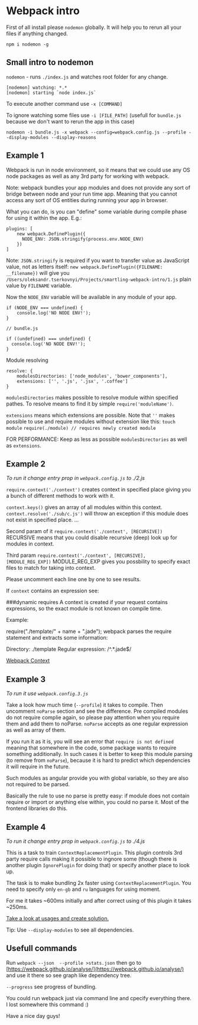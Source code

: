 # Webpack intro

First of all install please `nodemon` globally. It will help you to rerun all your files if anything changed.

`npm i nodemon -g`

## Small intro to nodemon

`nodemon` - runs `./index.js` and watches root folder for any change.

    [nodemon] watching: *.*
    [nodemon] starting `node index.js`

To execute another command use `-x [COMMAND]`

To ignore watching some files use `-i [FILE_PATH]` (usefull for `bundle.js` because we don't want to rerun the app in this case)

`nodemon -i bundle.js -x webpack --config=webpack.config.js --profile --display-modules --display-reasons`

## Example 1

Webpack is run in node environment, so it means that we could use any OS node packages as well as any 3rd party for working with webpack.

Note: webpack bundles your app modules and does not provide any sort of bridge between node and your run time app. Meaning that you cannot access any sort of OS entities during running your app in browser.

What you can do, is you can "define" some variable during compile phase for using it within the app. E.g.:

    plugins: [
        new webpack.DefinePlugin({
          NODE_ENV: JSON.stringify(process.env.NODE_ENV)
        })
    ]

Note: `JSON.stringify` is required if you want to transfer value as JavaScript value, not as letters itself: `new webpack.DefinePlugin({FILENAME: __filename})` will give you `/Users/oleksandr.tserkovnyi/Projects/smartling-webpack-intro/1.js` plain value by `FILENAME` variable.

Now the `NODE_ENV` variable will be available in any module of your app.

    if (NODE_ENV === undefined) {
        console.log('NO NODE ENV!');
    }

    // bundle.js

    if ((undefined) === undefined) {
	  console.log('NO NODE ENV!');
	}

Module resolving

	resolve: {
        modulesDirectories: ['node_modules', 'bower_components'],
        extensions: ['', '.js', '.jsx', '.coffee']
    }

`modulesDirectories` makes possible to resolve module within specified pathes. To resolve means to find it by simple `require('moduleName')`.

`extensions` means which extensions are possible. Note that `''` makes possible to use and require modules without extension like this: `touch module` `require(./module) // requires newly created module`

FOR PERFORMANCE: Keep as less as possible `modulesDirectories` as well as `extensions`.

## Example 2

_To run it change entry prop in `webpack.config.js` to ./2.js_

`require.context('./context')` creates context in specified place giving you a bunch of different methods to work with it.

`context.keys()` gives an array of all modules within this context.
`context.resolve('./sub/c.js')` will throw an exception if this module does not exist in specified place.
...

Second param of it `require.context('./context', [RECURSIVE])` RECURSIVE means that you could disable recursive (deep) look up for modules in context.

Third param `require.context('./context', [RECURSIVE], [MODULE_REG_EXP])` MODULE\_REG\_EXP gives you possbility to specify exact files to match for taking into context.

Please uncomment each line one by one to see results.

If `context` contains an expression see:

###dynamic requires
A context is created if your request contains expressions, so the exact module is not known on compile time.

Example:

require("./template/" + name + ".jade");
webpack parses the require statement and extracts some information:

Directory: ./template
Regular expression: /^.*\.jade$/

[Webpack Context](https://webpack.github.io/docs/context.html)

## Example 3

_To run it use `webpack.config.3.js`_

Take a look how much time (`--profile`) it takes to compile. Then uncomment `noParse` section and see the difference. Pre compiled modules do not require complie again, so please pay attention when you require them and add them to noParse. `noParse` accepts as one regular expression as well as array of them.

If you run it as it is, you will see an error that `require is not defined` meaning that somewhere in the code, some package wants to require something additionally. In such cases it is better to keep this module parsing (to remove from `noParse`), because it is hard to predict which dependencies it will require in the future.

Such modules as angular provide you with global variable, so they are also not required to be parsed.

Basically the rule to use no parse is pretty easy: if module does not contain require or import or anything else within, you could no parse it. Most of the frontend libraries do this.

## Example 4

_To run it change entry prop in `webpack.config.js` to ./4.js_

This is a task to train `ContextReplacementPlugin`. This plugin controls 3rd party require calls making it possible to ingnore some (though there is another plugin `IgnorePlugin` for doing that) or specify another place to look up.

The task is to make bundling 2x faster using `ContextReplacementPlugin`. You need to specify only `en-gb` and `ru` languages for using moment.

For me it takes ~600ms initially and after correct using of this plugin it takes ~250ms.

[Take a look at usages and create solution.](https://webpack.github.io/docs/list-of-plugins.html#contextreplacementplugin)

Tip: Use `--display-modules` to see all dependencies.

## Usefull commands

Run `webpack --json  --profile >stats.json` then go to [https://webpack.github.io/analyse/](https://webpack.github.io/analyse/) and use it there so see graph like dependency tree.

`--progress` see progress of bundling.

You could run webpack just via command line and cpecify everything there. I lost somewhere this command :)

Have a nice day guys!
